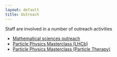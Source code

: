 ```yaml
---
layout: default
title: Outreach
---
```

Staff are involved in a number of outreach activities


 * [Mathematical sciences outreach](https://www.plymouth.ac.uk/schools/school-of-engineering-computing-and-mathematics/mathematical-sciences/mathematical-sciences-outreach)
 * [Particle Physics Masterclass (LHCb)](https://sites.google.com/view/lhcbmasterclass/home)
  * [Particle Physics Masterclass (Particle Therapy)](https://sites.google.com/view/particletherapymasterclass/home)